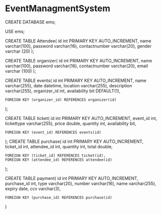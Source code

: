 # EventManagmentSystem

CREATE DATABASE ems;

USE ems;

CREATE TABLE Attendee(
    id int PRIMARY KEY AUTO_INCREMENT,
    name varchar(100),
    password varchar(16),
    contactnumber varchar(20),
    gender varchar (20)
);

CREATE TABLE organizer(
	id int PRIMARY KEY AUTO_INCREMENT,
    name varchar(100),
    password varchar(16),
    contactnumber varchar(20),
    email varchar (100)
);

CREATE TABLE events(
	id int PRIMARY KEY AUTO_INCREMENT,
    name varchar(255),
    date datetime,
    location varchar(255),
    description varchar(255),
    organizer_id int,
    availability bit DEFAULT(1),
    
    
    FOREIGN KEY (organizer_id) REFERENCES organizer(id)
);

CREATE TABLE ticket(
	id int PRIMARY KEY AUTO_INCREMENT,
    event_id int,
    tickettype varchar(255),
    price double,
    quantity int,
    availability bit,
    
    FOREIGN KEY (event_id) REFERENCES events(id)
);
CREATE TABLE purchase(
	id int PRIMARY KEY AUTO_INCREMENT,
    ticket_id int,
    attendee_id int,
    quantity int,
    total double,
    
    FOREIGN KEY (ticket_id) REFERENCES ticket(id),
    FOREIGN KEY (attendee_id) REFERENCES attendee(id)
);

CREATE TABLE payment(
	id int PRIMARY KEY AUTO_INCREMENT,
    purchase_id int,
    type varchar(20),
    number varchar(16),
    name varchar(255),
    expiry date,
    ccv varchar(3),
    
    FOREIGN KEY (purchase_id) REFERENCES purchase(id)
)

